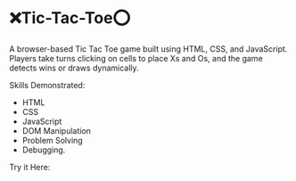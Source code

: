 # ❌Tic-Tac-Toe⭕

A browser-based Tic Tac Toe game built using HTML, CSS, and JavaScript. Players take turns clicking on cells to place Xs and Os, and the game detects wins or draws dynamically.

Skills Demonstrated:
- HTML
- CSS
- JavaScript
- DOM Manipulation
- Problem Solving
- Debugging.

Try it Here: 

